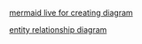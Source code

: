 [mermaid live for creating diagram](https://mermaid.live/)


[entity relationship diagram](https://kroki.io/mermaid/svg/eNqVWFFz4yYQfr9fofH7PbR3T3lzHSd1k9ipLd9Mx9PRYIEdehLoALmXifPfb0Egg0BuL08Z7Qcsu99-u5iIW4qOAtUfMvhrds_r1R_zWf539mY-SCUoO2YUZ88P_gdFVUXMB8oUORKRKa5QVQgieStKIuG_by0VBF8FoROiFdpXJJugVvGJf8QLl6o48hMRrCZMFVKhr-SFV5gIA8NIkQgEVyEEF9p2ATWC_0NKVdSIIfAiDcLgbKl4bLXuMO6j9xwJD_P-oQufPai_oAtnsZ5vVtv1bL5xgfWj8kqQ6D_a49xWEPm7h2gF5gw8DW12oTu7UK8NiRaimrdMBT43mfZytl3Pn-bLvHh-nC5TTlqHEifuW0kZkbJoGVWxO0fK2fBrRY7AA0gYVa9Dm0Lya8FQTZIGTGQpaKP8TZ2L31oU7qjzo2gNySUVBY68XjIWmEvOlECl4ZhQ_wUiDIcQdz6RAAQDLk6oaiP_t6un4gBp6zfCrUDBRcoXTkuS6cwV_FBAyMtWEE3sBD2cqZBEnGBZUcLRRy5er2EdJotASGi7jrHPDgjI4ZDtNvn07s5nhVtFhOTM54S9Qn_HgIXuwll0cxdCiSrk3WDPeZUdaFVBTMEV1cqhB6XmMyRWW_0NzUpmvqFquAj0DocZzlwQa3D8JSY_gYqC8GCCaZn2_JJ8xFog977FR6J8XfPRnbVAxn1gBCbJwjKga5Q3QuAv7SLWMtyLK62GJZEZmsMJMdMzTW5NPS5pcKAxOk0vyHdFmIzsTrSCCrFMUgp0ZrXJi3yRP84TXOqoFkfBtJpsRB8dvhfg7CK5i81DSsh4q5pWFayt90QkziOnRL2VqJVRQdO6AYpHBwgKOtUXWkK9u3WFwek6YMcIUtGvIFkvnOMhwhaYWVyBr1X6fCUIUrrkUy1CA_i_LLx-L3TGDApG8VU99GCRImoArK2brELQoNtGW_HwDrai_QSKMtvpxBWzaT6_X63_SmUwCLBNZBok2_0Yzo9FoJzOE2U9ydfzaa5b46grfayvndGD_EN4tltt89nqKVUQQNSS12ERGfzzNh-HJ_KdniWCdtsVw_PD9WZsvUDZbjrLF18W-SIcaBJbxgcC9ekJJGn80AticDAGdtxO82kxWz0-Qo0vVslRZUxJKDPqfRFMl2rIj-yynbqONvtwKiwzFsvZAni6Wo8s-gkXaLZbLG9Hd-s0K7EfphIdYWA9JgcJQRreCX1N1AvHvOLHaDyAuYgebFezuNRl5MBjUAbd33b5dH0_T_ExumrQUCvEmKcI7vufv0BPVNA_ZWz6ddz0adz0edTUCHKivJWFnr-1fqG4TSMJMszIYKCLzGaC96NDst38y-J2vpzNfzY0PfvtBNGH3aC67aEOZqvtMg_10b1UoGoSVeVN4q6O934hF79tbweZvPZAsYPX-OtkZKgZlv_dQ5ZgQSL7iawnsh19un_aRN_MM3RsNAMKku8NtDSqYGpO0fCq-dN18-fI3CUWg7KtlmHxu0UmknFCh-po-bIbz-PIRsMB0-4H3Xv3tFouQJIWy_voYWgXw8BMgclaZFxqfYhuP62AcTLxCjjoeZKwMpIkHaLSjNJlcuot4dXvxa4jcx2Q-eJ4KhCe01qJfqIM_8d0ExY50c84UGgpg0G1ezjtnufrDTSxt1487FhwPn_8eH6Dfn8TjAHwWD9zY2nAMvFedkZROzI3bnX0c4RdYwbn_uMk_dNF9g4H8TcgJiwyFe2A2bve_mycu2wHLeIC6HyEYQ4QphO6CSuCqB7SD0gBBjxQF4wZWifuPWGvibtjiGw4vEn0j0nwytZzKgKiwNPRcMiF5j0ILDRV19LtpejlLOCAlG1t6sJGCXD20K4lWqz1yNn0Hr3ES9vfz93-nbMD57zkdUC4NQEc9CcM9UHCLWznvbH_hGcj-G6pS6Sd1uw6kPsbJxJO_92qWnuFSqpgHYXkXwpk4qrL-lUb5kX2vYusvp_tDb3lwiRDpMH3ziXY1PrmydHEL5aADvDE9fLaTXznDtDBAfP72l3XjBu9s7CDdbarIlCT7pXpb2YRuGf_D3-VYRs)
